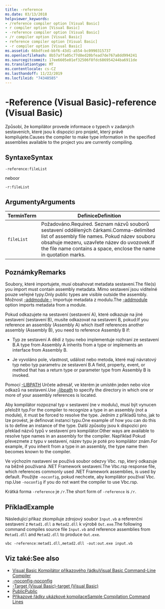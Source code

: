 ```yaml
---
title: -reference
ms.date: 03/13/2018
helpviewer_keywords:
- /reference compiler option [Visual Basic]
- r compiler option [Visual Basic]
- -reference compiler option [Visual Basic]
- /r compiler option [Visual Basic]
- reference compiler option [Visual Basic]
- -r compiler option [Visual Basic]
ms.assetid: 66bdfced-bbf6-43d1-a554-bc0990315737
ms.openlocfilehash: 8b57affa05c77d8ed20bfead7de767a8dd994241
ms.sourcegitcommit: 17ee6605e01ef32506f8fdc686954244ba6911de
ms.translationtype: MT
ms.contentlocale: cs-CZ
ms.lasthandoff: 11/22/2019
ms.locfileid: "74348585"
---
```

# <a name="-reference-visual-basic"></a><span data-ttu-id="dfb2e-102">-Reference (Visual Basic)</span><span class="sxs-lookup"><span data-stu-id="dfb2e-102">-reference (Visual Basic)</span></span>
<span data-ttu-id="dfb2e-103">Způsobí, že kompilátor provede informace o typech v zadaných sestaveních, které jsou k dispozici pro projekt, který právě kompilujete.</span><span class="sxs-lookup"><span data-stu-id="dfb2e-103">Causes the compiler to make type information in the specified assemblies available to the project you are currently compiling.</span></span>  
  
## <a name="syntax"></a><span data-ttu-id="dfb2e-104">Syntaxe</span><span class="sxs-lookup"><span data-stu-id="dfb2e-104">Syntax</span></span>  
  
```console  
-reference:fileList  
```

<span data-ttu-id="dfb2e-105">nebo</span><span class="sxs-lookup"><span data-stu-id="dfb2e-105">or</span></span>

```console
-r:fileList  
```  
  
## <a name="arguments"></a><span data-ttu-id="dfb2e-106">Argumenty</span><span class="sxs-lookup"><span data-stu-id="dfb2e-106">Arguments</span></span>  
  
|<span data-ttu-id="dfb2e-107">Termín</span><span class="sxs-lookup"><span data-stu-id="dfb2e-107">Term</span></span>|<span data-ttu-id="dfb2e-108">Definice</span><span class="sxs-lookup"><span data-stu-id="dfb2e-108">Definition</span></span>|  
|---|---|  
|`fileList`|<span data-ttu-id="dfb2e-109">Požadováno.</span><span class="sxs-lookup"><span data-stu-id="dfb2e-109">Required.</span></span> <span data-ttu-id="dfb2e-110">Seznam názvů souborů sestavení oddělených čárkami.</span><span class="sxs-lookup"><span data-stu-id="dfb2e-110">Comma-delimited list of assembly file names.</span></span> <span data-ttu-id="dfb2e-111">Pokud název souboru obsahuje mezeru, uzavřete název do uvozovek.</span><span class="sxs-lookup"><span data-stu-id="dfb2e-111">If the file name contains a space, enclose the name in quotation marks.</span></span>|  
  
## <a name="remarks"></a><span data-ttu-id="dfb2e-112">Poznámky</span><span class="sxs-lookup"><span data-stu-id="dfb2e-112">Remarks</span></span>  
 <span data-ttu-id="dfb2e-113">Soubory, které importujete, musí obsahovat metadata sestavení.</span><span class="sxs-lookup"><span data-stu-id="dfb2e-113">The file(s) you import must contain assembly metadata.</span></span> <span data-ttu-id="dfb2e-114">Mimo sestavení jsou viditelné pouze veřejné typy.</span><span class="sxs-lookup"><span data-stu-id="dfb2e-114">Only public types are visible outside the assembly.</span></span> <span data-ttu-id="dfb2e-115">Možnost [-addmodule –](../../../visual-basic/reference/command-line-compiler/addmodule.md) Importuje metadata z modulu.</span><span class="sxs-lookup"><span data-stu-id="dfb2e-115">The [-addmodule](../../../visual-basic/reference/command-line-compiler/addmodule.md) option imports metadata from a module.</span></span>  
  
 <span data-ttu-id="dfb2e-116">Pokud odkazujete na sestavení (sestavení A), které odkazuje na jiné sestavení (sestavení B), musíte odkazovat na sestavení B, pokud:</span><span class="sxs-lookup"><span data-stu-id="dfb2e-116">If you reference an assembly (Assembly A) which itself references another assembly (Assembly B), you need to reference Assembly B if:</span></span>  
  
- <span data-ttu-id="dfb2e-117">Typ ze sestavení A dědí z typu nebo implementuje rozhraní ze sestavení B.</span><span class="sxs-lookup"><span data-stu-id="dfb2e-117">A type from Assembly A inherits from a type or implements an interface from Assembly B.</span></span>  
  
- <span data-ttu-id="dfb2e-118">Je vyvoláno pole, vlastnost, událost nebo metoda, které mají návratový typ nebo typ parametru ze sestavení B.</span><span class="sxs-lookup"><span data-stu-id="dfb2e-118">A field, property, event, or method that has a return type or parameter type from Assembly B is invoked.</span></span>  
  
 <span data-ttu-id="dfb2e-119">Pomocí [-LIBPATH](../../../visual-basic/reference/command-line-compiler/libpath.md) Určete adresář, ve kterém je umístěn jeden nebo více odkazů na sestavení.</span><span class="sxs-lookup"><span data-stu-id="dfb2e-119">Use [-libpath](../../../visual-basic/reference/command-line-compiler/libpath.md) to specify the directory in which one or more of your assembly references is located.</span></span>  
  
 <span data-ttu-id="dfb2e-120">Aby kompilátor rozpoznal typ v sestavení (ne v modulu), musí být vynucen přeložit typ.</span><span class="sxs-lookup"><span data-stu-id="dfb2e-120">For the compiler to recognize a type in an assembly (not a module), it must be forced to resolve the type.</span></span> <span data-ttu-id="dfb2e-121">Jedním z příkladů toho, jak to lze provést, je definovat instanci typu.</span><span class="sxs-lookup"><span data-stu-id="dfb2e-121">One example of how you can do this is to define an instance of the type.</span></span> <span data-ttu-id="dfb2e-122">Další způsoby jsou k dispozici pro překlad názvů typů v sestavení pro kompilátor.</span><span class="sxs-lookup"><span data-stu-id="dfb2e-122">Other ways are available to resolve type names in an assembly for the compiler.</span></span> <span data-ttu-id="dfb2e-123">Například Pokud převezmete z typu v sestavení, název typu je poté pro kompilátor znám.</span><span class="sxs-lookup"><span data-stu-id="dfb2e-123">For example, if you inherit from a type in an assembly, the type name then becomes known to the compiler.</span></span>  
  
 <span data-ttu-id="dfb2e-124">Ve výchozím nastavení se používá soubor odezvy Vbc. rsp, který odkazuje na běžně používaná .NET Framework sestavení.</span><span class="sxs-lookup"><span data-stu-id="dfb2e-124">The Vbc.rsp response file, which references commonly used .NET Framework assemblies, is used by default.</span></span> <span data-ttu-id="dfb2e-125">Použijte `-noconfig`, pokud nechcete, aby kompilátor používal Vbc. rsp.</span><span class="sxs-lookup"><span data-stu-id="dfb2e-125">Use `-noconfig` if you do not want the compiler to use Vbc.rsp.</span></span>  
  
 <span data-ttu-id="dfb2e-126">Krátká forma `-reference` je `/r`.</span><span class="sxs-lookup"><span data-stu-id="dfb2e-126">The short form of `-reference` is `/r`.</span></span>  
  
## <a name="example"></a><span data-ttu-id="dfb2e-127">Příklad</span><span class="sxs-lookup"><span data-stu-id="dfb2e-127">Example</span></span>  
 <span data-ttu-id="dfb2e-128">Následující příkaz zkompiluje zdrojový soubor `Input.vb` a referenční sestavení z `Metad1.dll` a `Metad2.dll` k výrobě `Out.exe`.</span><span class="sxs-lookup"><span data-stu-id="dfb2e-128">The following command compiles source file `Input.vb` and reference assemblies from `Metad1.dll` and `Metad2.dll` to produce `Out.exe`.</span></span>  
  
```console
vbc -reference:metad1.dll,metad2.dll -out:out.exe input.vb  
```  
  
## <a name="see-also"></a><span data-ttu-id="dfb2e-129">Viz také:</span><span class="sxs-lookup"><span data-stu-id="dfb2e-129">See also</span></span>

- [<span data-ttu-id="dfb2e-130">Visual Basic Kompilátor příkazového řádku</span><span class="sxs-lookup"><span data-stu-id="dfb2e-130">Visual Basic Command-Line Compiler</span></span>](../../../visual-basic/reference/command-line-compiler/index.md)
- [<span data-ttu-id="dfb2e-131">-noconfig</span><span class="sxs-lookup"><span data-stu-id="dfb2e-131">-noconfig</span></span>](../../../visual-basic/reference/command-line-compiler/noconfig.md)
- [<span data-ttu-id="dfb2e-132">-Target (Visual Basic)</span><span class="sxs-lookup"><span data-stu-id="dfb2e-132">-target (Visual Basic)</span></span>](../../../visual-basic/reference/command-line-compiler/target.md)
- [<span data-ttu-id="dfb2e-133">Public</span><span class="sxs-lookup"><span data-stu-id="dfb2e-133">Public</span></span>](../../../visual-basic/language-reference/modifiers/public.md)
- [<span data-ttu-id="dfb2e-134">Příkazové řádky ukázkové kompilace</span><span class="sxs-lookup"><span data-stu-id="dfb2e-134">Sample Compilation Command Lines</span></span>](../../../visual-basic/reference/command-line-compiler/sample-compilation-command-lines.md)
